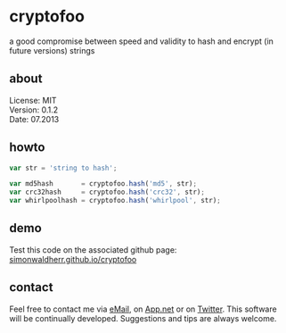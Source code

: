 # cryptofoo

a good compromise between speed and validity to hash and encrypt (in future versions) strings

## about

License:   MIT  
Version: 0.1.2  
Date:  07.2013  

## howto

```js
var str = 'string to hash';

var md5hash       = cryptofoo.hash('md5', str);
var crc32hash     = cryptofoo.hash('crc32', str);
var whirlpoolhash = cryptofoo.hash('whirlpool', str);
```

## demo

Test this code on the associated github page: [simonwaldherr.github.io/cryptofoo](http://simonwaldherr.github.io/cryptofoo/)

## contact

Feel free to contact me via [eMail](mailto:contact@simonwaldherr.de), on [App.net](https://alpha.app.net/simonwaldherr) or on [Twitter](http://twitter.com/simonwaldherr). This software will be continually developed. Suggestions and tips are always welcome.
